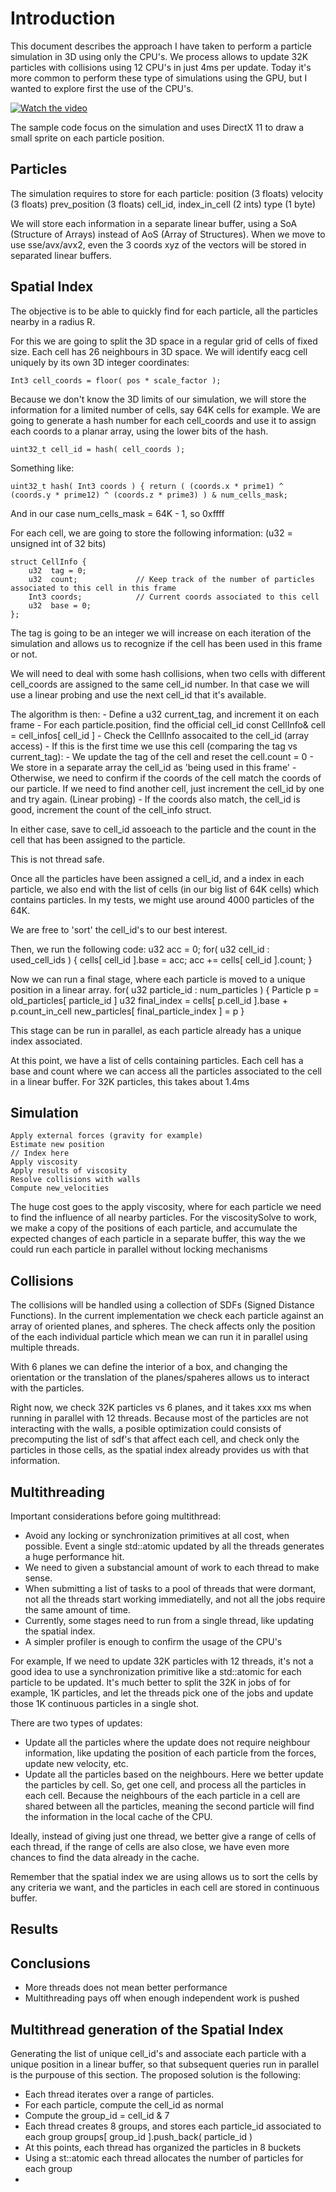 # Introduction

This document describes the approach I have taken to perform a particle simulation in 3D using only the CPU's. We process allows to update 32K particles with collisions using 12 CPU's in just 4ms per update. Today it's more common to perform these type of simulations using the GPU, but I wanted to explore first the use of the CPU's.

[![Watch the video](videos/sim00.png)](videos/sim00.mp4)

The sample code focus on the simulation and uses DirectX 11 to draw a small sprite on each particle position.


## Particles

The simulation requires to store for each particle:
	position (3 floats)
	velocity (3 floats)
	prev_position (3 floats)
	cell_id, index_in_cell (2 ints)
	type (1 byte)

We will store each information in a separate linear buffer, using a SoA (Structure of Arrays) instead of AoS (Array of Structures). When we move to use sse/avx/avx2, even the 3 coords xyz of the vectors will be stored in separated linear buffers.

## Spatial Index

The objective is to be able to quickly find for each particle, all the particles nearby in a radius R.

For this we are going to split the 3D space in a regular grid of cells of fixed size. Each cell has 26 neighbours in 3D space.
We will identify eacg cell uniquely by its own 3D integer coordinates:

    Int3 cell_coords = floor( pos * scale_factor );

Because we don't know the 3D limits of our simulation, we will store the information for a limited number of cells, say 64K cells for example. 
We are going to generate a hash number for each cell_coords and use it to assign each coords to a planar array, using the lower bits of the hash.

    uint32_t cell_id = hash( cell_coords );

Something like:

    uint32_t hash( Int3 coords ) { return ( (coords.x * prime1) ^ (coords.y * prime12) ^ (coords.z * prime3) ) & num_cells_mask;

And in our case num_cells_mask = 64K - 1, so 0xffff

For each cell, we are going to store the following information: (u32 = unsigned int of 32 bits)
		
	struct CellInfo {
		u32  tag = 0;
		u32  count;				// Keep track of the number of particles associated to this cell in this frame
		Int3 coords;			// Current coords associated to this cell
		u32  base = 0;
	};

The tag is going to be an integer we will increase on each iteration of the simulation and allows us to recognize if the cell has been used in this frame or not.

We will need to deal with some hash collisions, when two cells with different cell_coords are assigned to the same cell_id number. In that case we will use a linear probing and use the next cell_id that it's available.

The algorithm is then:
	- Define a u32 current_tag, and increment it on each frame
	- For each particle.position, find the official cell_id
	    const CellInfo& cell = cell_infos[ cell_id ]
	- Check the CellInfo assocaited to the cell_id (array access)
	- If this is the first time we use this cell (comparing the tag vs current_tag):
	    - We update the tag of the cell and reset the cell.count = 0 
	    - We store in a separate array the cell_id as 'being used in this frame'
	- Otherwise, we need to confirm if the coords of the cell match the coords of our particle. If we need to find another cell, just increment the cell_id by one and try again. (Linear probing)
	- If the coords also match, the cell_id is good, increment the count of the cell_info struct.

In either case, save to cell_id assoeach to the particle and the count in the cell that has been assigned to the particle.

This is not thread safe.

Once all the particles have been assigned a cell_id, and a index in each particle, we also end with the list of cells (in our big list of 64K cells) which 
contains particles. In my tests, we might use around 4000 particles of the 64K.

We are free to 'sort' the cell_id's to our best interest. 

Then, we run the following code:
	u32 acc = 0;
  for( u32 cell_id : used_cell_ids ) {
		cells[ cell_id ].base = acc;
		acc += cells[ cell_id ].count;
	}

Now we can run a final stage, where each particle is moved to a unique position	in a linear array.
	for( u32 particle_id : num_particles ) {
		Particle p = old_particles[ particle_id ]
		u32 final_index = cells[ p.cell_id ].base + p.count_in_cell
		new_particles[ final_particle_index ] = p
	}

This stage can be run in parallel, as each particle already has a unique index associated.

At this point, we have a list of cells containing particles. Each cell has a base and count where we can access all the particles associated to the cell in a linear buffer.
For 32K particles, this takes about 1.4ms

## Simulation

	Apply external forces (gravity for example)
	Estimate new position
	// Index here
	Apply viscosity
	Apply results of viscosity
	Resolve collisions with walls
	Compute new_velocities

The huge cost goes to the apply viscosity, where for each particle we need to find the influence of all nearby particles.
For the viscositySolve to work, we make a copy of the positions of each particle, and accumulate the expected changes of each particle in a separate buffer, this way the we could run each particle in parallel without locking mechanisms

## Collisions

The collisions will be handled using a collection of SDFs (Signed Distance Functions). In the current implementation we check each particle against an array of oriented planes, and spheres. The check affects only the position of the each individual particle which mean we can run it in parallel using multiple threads.

With 6 planes we can define the interior of a box, and changing the orientation or the translation of the planes/spaheres allows us to interact with the particles.

Right now, we check 32K particles vs 6 planes, and it takes xxx ms when running in parallel with 12 threads. Because most of the particles are not interacting with the walls, a posible optimization could consists of precomputing the list of sdf's that affect each cell, and check only the particles in those cells, as the spatial index already provides us with that information.

## Multithreading

Important considerations before going multithread:
- Avoid any locking or synchronization primitives at all cost, when possible.
  Event a single std::atomic<int> updated by all the threads generates a huge performance hit.
- We need to given a substancial amount of work to each thread to make sense. 
- When submitting a list of tasks to a pool of threads that were dormant, not all the threads start working immediatelly, and not 
  all the jobs require the same amount of time.
- Currently, some stages need to run from a single thread, like updating the spatial index.
- A simpler profiler is enough to confirm the usage of the CPU's

For example, If we need to update 32K particles with 12 threads, it's not a good idea to use a synchronization primitive like a std::atomic<int> for each particle to be updated. 
It's much better to split the 32K in jobs of for example, 1K particles, and let the threads pick one of the jobs and update those 1K continuous particles in a single shot.

There are two types of updates:

- Update all the particles where the update does not require neighbour information, like updating the position of each particle from the forces, update new velocity, etc. 
- Update all the particles based on the neighbours. Here we better update the particles by cell. So, get one cell, and process all the particles in each cell. Because the neighbours of the each particle in a cell are shared between all the particles, meaning the second particle will find the information in the local cache of the CPU.
	
Ideally, instead of giving just one thread, we better give a range of cells of each thread, if the range of cells are also close, we have even more chances to find the data already in the cache.
 
Remember that the spatial index we are using allows us to sort the cells by any criteria we want, and the particles in each cell are stored in continuous buffer.

## Results


## Conclusions

- More threads does not mean better performance
- Multithreading pays off when enough independent work is pushed

## Multithread generation of the Spatial Index

Generating the list of unique cell_id's and associate each particle with a unique position in a linear buffer, so that subsequent queries run in parallel is the purpouse of this section. The proposed solution is the following:

- Each thread iterates over a range of particles.
- For each particle, compute the cell_id as normal
- Compute the group_id = cell_id & 7
- Each thread creates 8 groups, and stores each particle_id associated to each group
		groups[ group_id ].push_back( particle_id )
- At this points, each thread has organized the particles in 8 buckets
- Using a st::atomic<int> each thread allocates the number of particles for each group
- 








